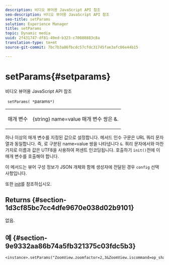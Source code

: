 ```yaml
---
description: 비디오 뷰어용 JavaScript API 참조
seo-description: 비디오 뷰어용 JavaScript API 참조
seo-title: setParams
solution: Experience Manager
title: setParams
topic: Dynamic media
uuid: 2f431747-df81-49ed-b323-c70080883c8a
translation-type: tm+mt
source-git-commit: 7bc7b3a86fbcdc57cfdc31745fae3afc06e44b15

---
```



# setParams{#setparams}

비디오 뷰어용 JavaScript API 참조

` setParams( *`params`*)`

<table id="table_896DFF34A68A403DB93A6D597461A573"> 
 <tbody> 
  <tr> 
   <td colname="col1"> <p> <span class="codeph"> <span class="varname"> 매개 변수</span></span> </p> </td> 
   <td colname="col2"> <p> <span class="codeph"> {string}</span> name=value 매개 변수 쌍은 <span class="codeph"> &amp;</span>. </p> </td> 
  </tr> 
 </tbody> 
</table>

하나 이상의 매개 변수를 지정된 값으로 설정합니다. 메서드 인수 구문은 URL 쿼리 문자열과 동일합니다. 즉, 로 구분된 name=value 쌍을 나타냅니다 `&`. 쿼리 문자에서와 마찬가지로 이름과 값은 UTF8을 사용하여 퍼센트 인코딩됩니다. 호출하기 `init()`전에 이 매개 변수를 호출해야 합니다.

이 메서드는 뷰어 구성 정보가 JSON 개체와 함께 생성자에 전달된 경우 `config` 선택 사항입니다.

또한 [init](../../../c-html5-s7-aem-asset-viewers/c-html5-20-zoom-viewer-about/c-html5-20-zoom-viewer-javascriptapiref/r-html5-zoom-viewer-20-javascriptapiref-init.md#reference-aee94dd92a28410784f7a1792e28683b)를 참조하십시오.

## Returns {#section-1d3cf85bc7cc4dfe9670e038d02b9101}

없음.

## 예 {#section-9e9332aa86b74a5fb321375c03fdc5b3}

```
<instance>.setParams("ZoomView.zoomfactor=2,3&ZoomView.iscommand=op_sharpen%3d1")
```

